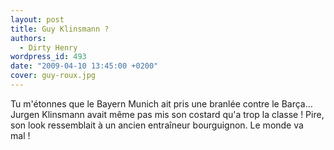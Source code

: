 ```yaml
---
layout: post
title: Guy Klinsmann ?
authors:
  - Dirty Henry
wordpress_id: 493
date: "2009-04-10 13:45:00 +0200"
cover: guy-roux.jpg
---
```


Tu m'étonnes que le Bayern Munich ait pris une branlée contre le Barça… Jurgen
Klinsmann avait même pas mis son costard qu'a trop la classe ! Pire, son look
ressemblait à un ancien entraîneur bourguignon. Le monde va mal !
